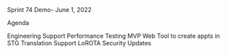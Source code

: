 Sprint 74 Demo- June 1, 2022

Agenda

Engineering Support
Performance Testing
MVP Web Tool to create appts in STG
Translation Support
LoROTA Security Updates
